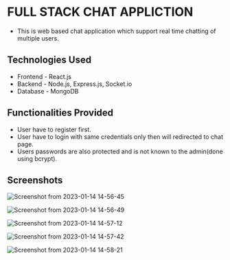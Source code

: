 # FULL STACK CHAT APPLICTION
- This is web based chat application which support real time chatting of multiple users.

## Technologies Used 
- Frontend - React.js
- Backend - Node.js, Express.js, Socket.io
- Database - MongoDB

## Functionalities Provided 
- User have to register first.
- User have to login with same credentials only then will redirected to chat page.
- Users passwords are also protected and is not known to the admin(done using bcrypt).

## Screenshots
![Screenshot from 2023-01-14 14-56-45](https://user-images.githubusercontent.com/86493014/212467373-d55fc951-4c7c-4c4c-a0eb-84f40e728339.png)

![Screenshot from 2023-01-14 14-56-49](https://user-images.githubusercontent.com/86493014/212467388-fe7a3bf8-51e6-44a2-b10e-33b362270e82.png)

![Screenshot from 2023-01-14 14-57-12](https://user-images.githubusercontent.com/86493014/212467399-b2cc9a00-96ae-47a4-80a1-1f74af11885e.png)

![Screenshot from 2023-01-14 14-57-42](https://user-images.githubusercontent.com/86493014/212467535-7f44eb6e-9db6-4f6d-a4c9-d016bb6cfd8b.png)

![Screenshot from 2023-01-14 14-58-21](https://user-images.githubusercontent.com/86493014/212467474-c4e29246-29d5-401d-9051-beecf6f09afa.png)
